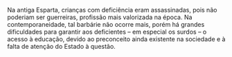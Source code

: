 Na antiga Esparta, crianças com deficiência eram assassinadas, pois não poderiam ser guerreiras, profissão mais valorizada na época. Na contemporaneidade, tal barbárie não ocorre mais, porém há grandes dificuldades para garantir aos deficientes – em especial os surdos – o acesso à educação, devido ao preconceito ainda existente na sociedade e à falta de atenção do Estado à questão.


